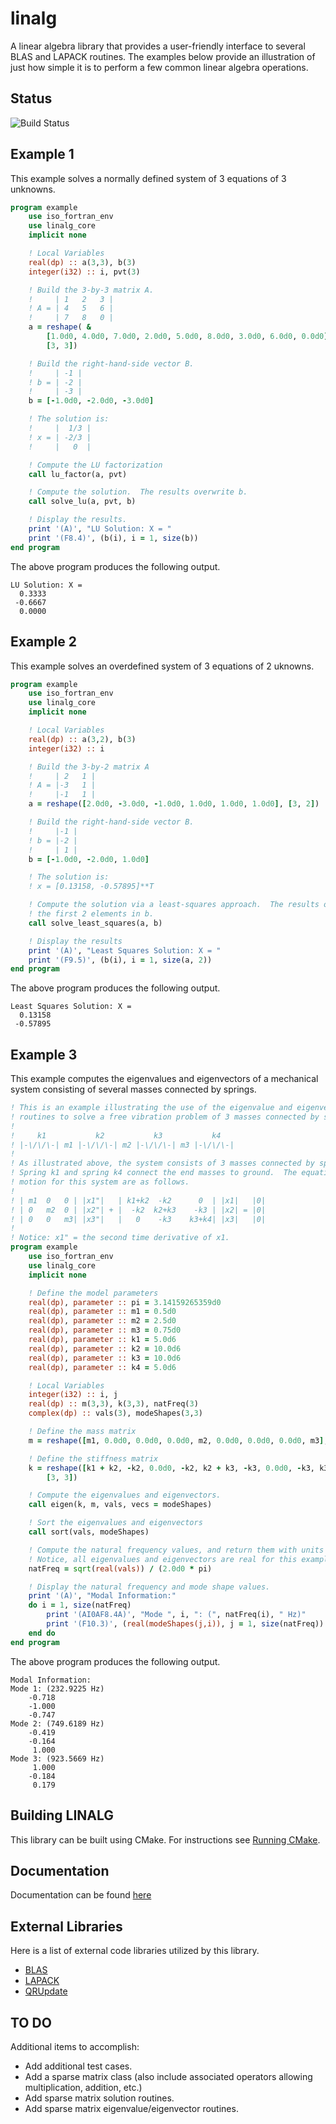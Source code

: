 # linalg
A linear algebra library that provides a user-friendly interface to several BLAS and LAPACK routines.  The examples below provide an illustration of just how simple it is to perform a few common linear algebra operations.

## Status
![Build Status](https://travis-ci.org/jchristopherson/linalg.svg?branch=master)

## Example 1
This example solves a normally defined system of 3 equations of 3 unknowns.

```fortran
program example
    use iso_fortran_env
    use linalg_core
    implicit none

    ! Local Variables
    real(dp) :: a(3,3), b(3)
    integer(i32) :: i, pvt(3)

    ! Build the 3-by-3 matrix A.
    !     | 1   2   3 |
    ! A = | 4   5   6 |
    !     | 7   8   0 |
    a = reshape( &
        [1.0d0, 4.0d0, 7.0d0, 2.0d0, 5.0d0, 8.0d0, 3.0d0, 6.0d0, 0.0d0], &
        [3, 3])

    ! Build the right-hand-side vector B.
    !     | -1 |
    ! b = | -2 |
    !     | -3 |
    b = [-1.0d0, -2.0d0, -3.0d0]

    ! The solution is:
    !     |  1/3 |
    ! x = | -2/3 |
    !     |   0  |

    ! Compute the LU factorization
    call lu_factor(a, pvt)

    ! Compute the solution.  The results overwrite b.
    call solve_lu(a, pvt, b)

    ! Display the results.
    print '(A)', "LU Solution: X = "
    print '(F8.4)', (b(i), i = 1, size(b))
end program
```
The above program produces the following output.
```text
LU Solution: X =
  0.3333
 -0.6667
  0.0000
```

## Example 2
This example solves an overdefined system of 3 equations of 2 uknowns.

```fortran
program example
    use iso_fortran_env
    use linalg_core
    implicit none

    ! Local Variables
    real(dp) :: a(3,2), b(3)
    integer(i32) :: i

    ! Build the 3-by-2 matrix A
    !     | 2   1 |
    ! A = |-3   1 |
    !     |-1   1 |
    a = reshape([2.0d0, -3.0d0, -1.0d0, 1.0d0, 1.0d0, 1.0d0], [3, 2])

    ! Build the right-hand-side vector B.
    !     |-1 |
    ! b = |-2 |
    !     | 1 |
    b = [-1.0d0, -2.0d0, 1.0d0]

    ! The solution is:
    ! x = [0.13158, -0.57895]**T

    ! Compute the solution via a least-squares approach.  The results overwrite
    ! the first 2 elements in b.
    call solve_least_squares(a, b)

    ! Display the results
    print '(A)', "Least Squares Solution: X = "
    print '(F9.5)', (b(i), i = 1, size(a, 2))
end program
```
The above program produces the following output.
```text
Least Squares Solution: X =
  0.13158
 -0.57895
```

## Example 3
This example computes the eigenvalues and eigenvectors of a mechanical system consisting of several masses connected by springs.

```fortran
! This is an example illustrating the use of the eigenvalue and eigenvector
! routines to solve a free vibration problem of 3 masses connected by springs.
!
!     k1           k2           k3           k4
! |-\/\/\-| m1 |-\/\/\-| m2 |-\/\/\-| m3 |-\/\/\-|
!
! As illustrated above, the system consists of 3 masses connected by springs.
! Spring k1 and spring k4 connect the end masses to ground.  The equations of
! motion for this system are as follows.
!
! | m1  0   0 | |x1"|   | k1+k2  -k2      0  | |x1|   |0|
! | 0   m2  0 | |x2"| + |  -k2  k2+k3    -k3 | |x2| = |0|
! | 0   0   m3| |x3"|   |   0    -k3    k3+k4| |x3|   |0|
!
! Notice: x1" = the second time derivative of x1.
program example
    use iso_fortran_env
    use linalg_core
    implicit none

    ! Define the model parameters
    real(dp), parameter :: pi = 3.14159265359d0
    real(dp), parameter :: m1 = 0.5d0
    real(dp), parameter :: m2 = 2.5d0
    real(dp), parameter :: m3 = 0.75d0
    real(dp), parameter :: k1 = 5.0d6
    real(dp), parameter :: k2 = 10.0d6
    real(dp), parameter :: k3 = 10.0d6
    real(dp), parameter :: k4 = 5.0d6

    ! Local Variables
    integer(i32) :: i, j
    real(dp) :: m(3,3), k(3,3), natFreq(3)
    complex(dp) :: vals(3), modeShapes(3,3)

    ! Define the mass matrix
    m = reshape([m1, 0.0d0, 0.0d0, 0.0d0, m2, 0.0d0, 0.0d0, 0.0d0, m3], [3, 3])

    ! Define the stiffness matrix
    k = reshape([k1 + k2, -k2, 0.0d0, -k2, k2 + k3, -k3, 0.0d0, -k3, k3 + k4], &
        [3, 3])

    ! Compute the eigenvalues and eigenvectors.
    call eigen(k, m, vals, vecs = modeShapes)

    ! Sort the eigenvalues and eigenvectors
    call sort(vals, modeShapes)

    ! Compute the natural frequency values, and return them with units of Hz.  
    ! Notice, all eigenvalues and eigenvectors are real for this example.
    natFreq = sqrt(real(vals)) / (2.0d0 * pi)

    ! Display the natural frequency and mode shape values.
    print '(A)', "Modal Information:"
    do i = 1, size(natFreq)
        print '(AI0AF8.4A)', "Mode ", i, ": (", natFreq(i), " Hz)"
        print '(F10.3)', (real(modeShapes(j,i)), j = 1, size(natFreq))
    end do
end program
```
The above program produces the following output.
```text
Modal Information:
Mode 1: (232.9225 Hz)
    -0.718
    -1.000
    -0.747
Mode 2: (749.6189 Hz)
    -0.419
    -0.164
     1.000
Mode 3: (923.5669 Hz)
     1.000
    -0.184
     0.179
```

## Building LINALG
This library can be built using CMake.  For instructions see [Running CMake](https://cmake.org/runningcmake/).

## Documentation
Documentation can be found [here](doc/refman.pdf)

## External Libraries
Here is a list of external code libraries utilized by this library.
- [BLAS](http://www.netlib.org/blas/)
- [LAPACK](http://www.netlib.org/lapack/)
- [QRUpdate](https://sourceforge.net/projects/qrupdate/)

## TO DO
Additional items to accomplish:
- Add additional test cases.
- Add a sparse matrix class (also include associated operators allowing multiplication, addition, etc.)
- Add sparse matrix solution routines.
- Add sparse matrix eigenvalue/eigenvector routines.
